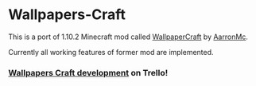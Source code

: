 # Wallpapers-Craft

This is a port of 1.10.2 Minecraft mod called [WallpaperCraft](https://minecraft.curseforge.com/projects/wallpapercraft?gameCategorySlug=mc-mods&projectID=253697) by [AarronMc](https://minecraft.curseforge.com/members/AarronMc).

Currently all working features of former mod are implemented.

### [Wallpapers Craft development](https://trello.com/b/Aixm4y8F/wallpapers-craft-development) on Trello!
